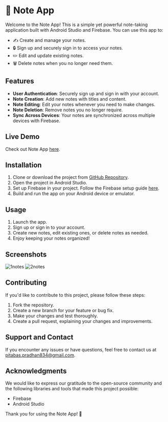 # 📝 Note App

Welcome to the Note App! This is a simple yet powerful note-taking application built with Android Studio and Firebase. You can use this app to:

- ✍️ Create and manage your notes.
- 🔒 Sign up and securely sign in to access your notes.
- ✏️ Edit and update existing notes.
- 🗑️ Delete notes when you no longer need them.

## Features

- **User Authentication**: Securely sign up and sign in with your account.
- **Note Creation**: Add new notes with titles and content.
- **Note Editing**: Edit your notes whenever you need to make changes.
- **Note Deletion**: Remove notes you no longer require.
- **Sync Across Devices**: Your notes are synchronized across multiple devices with Firebase.

## Live Demo

Check out Note App [here](https://play.google.com/store/apps/details?id=com.cutm.notesapp).
## Installation

1. Clone or download the project from [GitHub Repository](https://github.com/pitabasdev/Notes-app).
2. Open the project in Android Studio.
3. Set up Firebase in your project. Follow the Firebase setup guide [here](https://firebase.google.com/docs/android/setup).
4. Build and run the app on your Android device or emulator.

## Usage

1. Launch the app.
2. Sign up or sign in to your account.
3. Create new notes, edit existing ones, or delete notes as needed.
4. Enjoy keeping your notes organized!

## Screenshots

![1notes](https://github.com/pitabasdev/portfolio-profile/assets/85897297/b8366275-0bf9-4f48-a0f4-67bc75096851)
![2notes](https://github.com/pitabasdev/portfolio-profile/assets/85897297/34906c2c-55ff-491a-ba6f-b96fe8ac7a7a)

## Contributing

If you'd like to contribute to this project, please follow these steps:

1. Fork the repository.
2. Create a new branch for your feature or bug fix.
3. Make your changes and test thoroughly.
4. Create a pull request, explaining your changes and improvements.

## Support and Contact

If you encounter any issues or have questions, feel free to contact us at pitabas.pradhan834@gmail.com.


## Acknowledgments

We would like to express our gratitude to the open-source community and the following libraries and tools that made this project possible:

- Firebase
- Android Studio

Thank you for using the Note App! 📝
